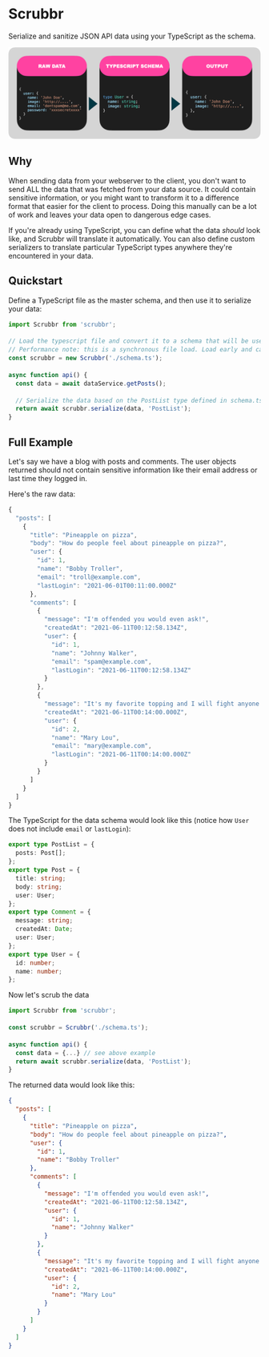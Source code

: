 # Scrubbr

Serialize and sanitize JSON API data using your TypeScript as the schema.

![Simple Example](./example.png)

## Why

When sending data from your webserver to the client, you don't want to send ALL the data that was fetched from your data source. It could contain sensitive information, or you might want to transform it to a difference format that easier for the client to process. Doing this manually can be a lot of work and leaves your data open to dangerous edge cases.

If you're already using TypeScript, you can define what the data _should_ look like, and Scrubbr will translate it automatically. You can also define custom serializers to translate particular TypeScript types anywhere they're encountered in your data.

## Quickstart

Define a TypeScript file as the master schema, and then use it to serialize your data:

```typescript
import Scrubbr from 'scrubbr';

// Load the typescript file and convert it to a schema that will be used later.
// Performance note: this is a synchronous file load. Load early and cache to a shared variable.
const scrubbr = new Scrubbr('./schema.ts');

async function api() {
  const data = await dataService.getPosts();

  // Serialize the data based on the PostList type defined in schema.ts
  return await scrubbr.serialize(data, 'PostList');
}
```

## Full Example

Let's say we have a blog with posts and comments. The user objects returned should not contain sensitive information like their email address or last time they logged in.

Here's the raw data:

```js
{
  "posts": [
    {
      "title": "Pineapple on pizza",
      "body": "How do people feel about pineapple on pizza?",
      "user": {
        "id": 1,
        "name": "Bobby Troller",
        "email": "troll@example.com",
        "lastLogin": "2021-06-01T00:11:00.000Z"
      },
      "comments": [
        {
          "message": "I'm offended you would even ask!",
          "createdAt": "2021-06-11T00:12:58.134Z",
          "user": {
            "id": 1,
            "name": "Johnny Walker",
            "email": "spam@example.com",
            "lastLogin": "2021-06-11T00:12:58.134Z"
          }
        },
        {
          "message": "It's my favorite topping and I will fight anyone who disagrees.",
          "createdAt": "2021-06-11T00:14:00.000Z",
          "user": {
            "id": 2,
            "name": "Mary Lou",
            "email": "mary@example.com",
            "lastLogin": "2021-06-11T00:14:00.000Z"
          }
        }
      ]
    }
  ]
}
```

The TypeScript for the data schema would look like this (notice how `User` does not include `email` or `lastLogin`):

```Typescript
export type PostList = {
  posts: Post[];
};
export type Post = {
  title: string;
  body: string;
  user: User;
};
export type Comment = {
  message: string;
  createdAt: Date;
  user: User;
};
export type User = {
  id: number;
  name: number;
};
```

Now let's scrub the data

```typescript
import Scrubbr from 'scrubbr';

const scrubbr = Scrubbr('./schema.ts');

async function api() {
  const data = {...} // see above example
  return await scrubbr.serialize(data, 'PostList');
}
```

The returned data would look like this:

```json
{
  "posts": [
    {
      "title": "Pineapple on pizza",
      "body": "How do people feel about pineapple on pizza?",
      "user": {
        "id": 1,
        "name": "Bobby Troller"
      },
      "comments": [
        {
          "message": "I'm offended you would even ask!",
          "createdAt": "2021-06-11T00:12:58.134Z",
          "user": {
            "id": 1,
            "name": "Johnny Walker"
          }
        },
        {
          "message": "It's my favorite topping and I will fight anyone who disagrees.",
          "createdAt": "2021-06-11T00:14:00.000Z",
          "user": {
            "id": 2,
            "name": "Mary Lou"
          }
        }
      ]
    }
  ]
}
```

